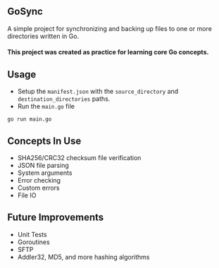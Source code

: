 ## GoSync
A simple project for synchronizing and backing up files to one or more directories written in Go.
#### This project was created as practice for learning core Go concepts.

## Usage
- Setup the `manifest.json` with the `source_directory` and `destination_directories` paths.
- Run the `main.go` file
```
go run main.go
```

## Concepts In Use
 - SHA256/CRC32 checksum file verification
 - JSON file parsing
 - System arguments
 - Error checking
 - Custom errors
 - File IO

## Future Improvements
 - Unit Tests
 - Goroutines
 - SFTP
 - Addler32, MD5, and more hashing algorithms
